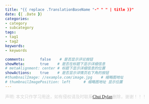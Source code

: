 ```yaml
---
title: "{{ replace .TranslationBaseName "-" " " | title }}"
date: {{ .Date }}
categories:
- category
- subcategory
tags:
- tag1
- tag2
keywords:
- keywords

comments:       false    # 是否显示评论按钮
showMeta:       true    # 是否在标题下显示详细信息
# metaAlignment: center # 标题下显示详细信息的位置
showActions:    true    # 是否显示详情页右下角的按钮
#thumbnailImage: //example.com/image.jpg    # 缩略图地址
# thumbnailImagePosition: left      # 缩略图地址 显示位置
---
```


<!--more-->

<font face="Microsoft YaHe" color="lightgray">声明: 本文只作学习用途，如有侵权请及时联系<a href="mailto:chuidylan@gmail.com">Chui Dylan</a>删除，谢谢！！！</font>